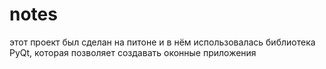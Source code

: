 # notes
этот проект был сделан на питоне и в нём использовалась библиотека PyQt, которая позволяет создавать оконные приложения
